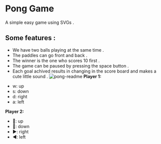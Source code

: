 # Pong Game

 A simple easy game using SVGs .
## Some features :
- We have two balls playing at the same time .
- The paddles can go front and back .
- The winner is the one who scores 10 first .
- The game can be paused by pressing the space button .
- Each goal achived results in changing in the score board and makes a cute little sound .
![pong-readme](https://user-images.githubusercontent.com/37827066/41127639-709f9028-6a60-11e8-94ad-8cf3f3333dd1.gif)
**Player 1:**
* w: up
* s: down
* d: right
* a: left

**Player 2:**
* 🔼: up
* 🔽: down
* ▶️: right
* ◀️: left
